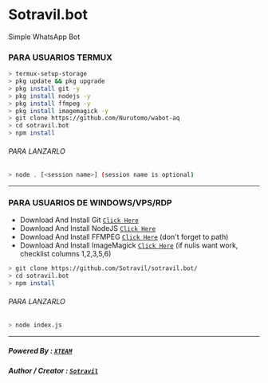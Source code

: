 # Sotravil.bot
Simple WhatsApp Bot

### PARA USUARIOS TERMUX
```bash
> termux-setup-storage
> pkg update && pkg upgrade
> pkg install git -y
> pkg install nodejs -y
> pkg install ffmpeg -y
> pkg install imagemagick -y
> git clone https://github.com/Nurutomo/wabot-aq
> cd sotravil.bot
> npm install
```
###### PARA LANZARLO
```bash
> node . [<session name>] (session name is optional)
```

---------

### PARA USUARIOS DE WINDOWS/VPS/RDP
* Download And Install Git [`Click Here`](https://git-scm.com/downloads) <br>
* Download And Install NodeJS [`Click Here`](https://nodejs.org/en/download) <br>
* Download And Install FFMPEG [`Click Here`](https://ffmpeg.org/download.html) (don't forget to path) 
* Download And Install ImageMagick [`Click Here`](https://imagemagick.org/script/download.php) (if nulis want work,  checklist columns 1,2,3,5,6) 
```bash
> git clone https://github.com/Sotravil/sotravil.bot/
> cd sotravil.bot
> npm install
```
###### PARA LANZARLO
```bash
> node index.js
```
--------------

##### Powered By : [`XTEAM`](https://api.xteam.xyz) 
##### Author / Creator : [`Sotravil`](https://GitHub.com/Sotravil) 
